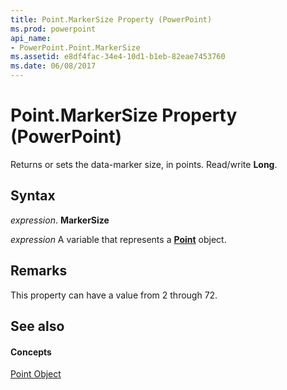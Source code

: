 ```yaml
---
title: Point.MarkerSize Property (PowerPoint)
ms.prod: powerpoint
api_name:
- PowerPoint.Point.MarkerSize
ms.assetid: e8df4fac-34e4-10d1-b1eb-82eae7453760
ms.date: 06/08/2017
---
```



# Point.MarkerSize Property (PowerPoint)

Returns or sets the data-marker size, in points. Read/write **Long**.


## Syntax

 _expression_. **MarkerSize**

 _expression_ A variable that represents a **[Point](point-object-powerpoint.md)** object.


## Remarks

This property can have a value from 2 through 72. 


## See also


#### Concepts


[Point Object](point-object-powerpoint.md)

